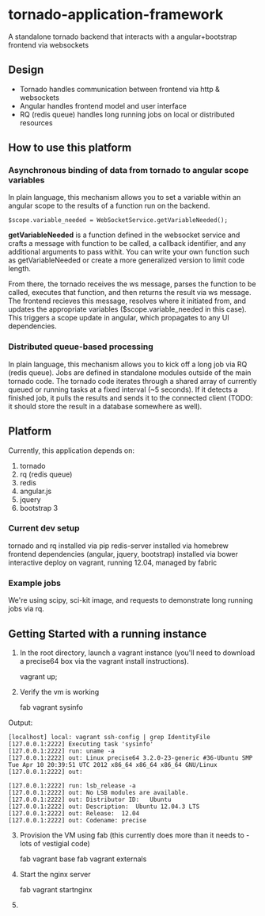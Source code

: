 tornado-application-framework
=============================

A standalone tornado backend that interacts with a angular+bootstrap frontend via websockets

## Design

* Tornado handles communication between frontend via http & websockets
* Angular handles frontend model and user interface
* RQ (redis queue) handles long running jobs on local or distributed resources

## How to use this platform

### Asynchronous binding of data from tornado to angular scope variables

In plain language, this mechanism allows you to set a variable within an angular scope to the results of a function
run on the backend.

    $scope.variable_needed = WebSocketService.getVariableNeeded();

**getVariableNeeded** is a function defined in the websocket service and crafts a message with function to be called,
a callback identifier, and any additional arguments to pass withit. You can write your own function such as
getVariableNeeded or create a more generalized version to limit code length. 

From there, the tornado receives the ws message, parses the function to be called, executes that function, and then returns the result via ws message. The frontend recieves this message, resolves where it initiated from, and updates the appropriate variables ($scope.variable_needed in this case). This triggers a scope update in angular, which propagates to any UI dependencies.

### Distributed queue-based processing

In plain language, this mechanism allows you to kick off a long job via RQ (redis queue). Jobs are defined in standalone modules outside of the main tornado code. The tornado code iterates through a shared array of currently queued or running tasks at a fixed interval (~5 seconds). If it detects a finished job, it pulls the results and sends it to the connected client (TODO: it should store the result in a database somewhere as well). 



## Platform

Currently, this application depends on:

1. tornado
2. rq (redis queue)
3. redis
4. angular.js
5. jquery
6. bootstrap 3

### Current dev setup

tornado and rq installed via pip
redis-server installed via homebrew
frontend dependencies (angular, jquery, bootstrap) installed via bower
interactive deploy on vagrant, running 12.04, managed by fabric

### Example jobs

We're using scipy, sci-kit image, and requests to demonstrate long running jobs via rq.


## Getting Started with a running instance

1) In the root directory, launch a vagrant instance (you'll need to download a precise64 box via the vagrant install instructions).

	vagrant up;
	
2) Verify the vm is working

	fab vagrant sysinfo

Output:
	
	[localhost] local: vagrant ssh-config | grep IdentityFile
	[127.0.0.1:2222] Executing task 'sysinfo'
	[127.0.0.1:2222] run: uname -a
	[127.0.0.1:2222] out: Linux precise64 3.2.0-23-generic #36-Ubuntu SMP Tue Apr 10 20:39:51 UTC 2012 x86_64 x86_64 x86_64 GNU/Linux
	[127.0.0.1:2222] out: 
	
	[127.0.0.1:2222] run: lsb_release -a
	[127.0.0.1:2222] out: No LSB modules are available.
	[127.0.0.1:2222] out: Distributor ID:	Ubuntu
	[127.0.0.1:2222] out: Description:	Ubuntu 12.04.3 LTS
	[127.0.0.1:2222] out: Release:	12.04
	[127.0.0.1:2222] out: Codename:	precise

3) Provision the VM using fab (this currently does more than it needs to - lots of vestigial code)

	fab vagrant base
	fab vagrant externals
	
4) Start the nginx server

	fab vagrant startnginx
	
5) 
	
	
	













